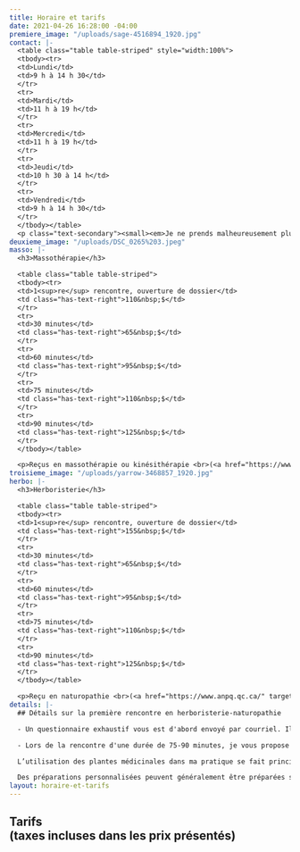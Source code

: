 ```yaml
---
title: Horaire et tarifs
date: 2021-04-26 16:28:00 -04:00
premiere_image: "/uploads/sage-4516894_1920.jpg"
contact: |-
  <table class="table table-striped" style="width:100%">
  <tbody><tr>
  <td>Lundi</td>
  <td>9 h à 14 h 30</td>
  </tr>
  <tr>
  <td>Mardi</td>
  <td>11 h à 19 h</td>
  </tr>
  <tr>
  <td>Mercredi</td>
  <td>11 h à 19 h</td>
  </tr>
  <tr>
  <td>Jeudi</td>
  <td>10 h 30 à 14 h</td>
  </tr>
  <tr>
  <td>Vendredi</td>
  <td>9 h à 14 h 30</td>
  </tr>
  </tbody></table>
  <p class="text-secondary"><small><em>Je ne prends malheureusement plus de nouvelles personnes pour les rendez-vous en soirée.</em></small></p>
deuxieme_image: "/uploads/DSC_0265%203.jpeg"
masso: |-
  <h3>Massothérapie</h3>

  <table class="table table-striped">
  <tbody><tr>
  <td>1<sup>re</sup> rencontre, ouverture de dossier</td>
  <td class="has-text-right">110&nbsp;$</td>
  </tr>
  <tr>
  <td>30 minutes</td>
  <td class="has-text-right">65&nbsp;$</td>
  </tr>
  <tr>
  <td>60 minutes</td>
  <td class="has-text-right">95&nbsp;$</td>
  </tr>
  <tr>
  <td>75 minutes</td>
  <td class="has-text-right">110&nbsp;$</td>
  </tr>
  <tr>
  <td>90 minutes</td>
  <td class="has-text-right">125&nbsp;$</td>
  </tr>
  </tbody></table>

  <p>Reçus en massothérapie ou kinésithérapie <br>(<a href="https://www.fqm.qc.ca/" target="_blank">Fédération québécoise des massothérapeutes</a>)</p>
troisieme_image: "/uploads/yarrow-3468857_1920.jpg"
herbo: |-
  <h3>Herboristerie</h3>

  <table class="table table-striped">
  <tbody><tr>
  <td>1<sup>re</sup> rencontre, ouverture de dossier</td>
  <td class="has-text-right">155&nbsp;$</td>
  </tr>
  <tr>
  <td>30 minutes</td>
  <td class="has-text-right">65&nbsp;$</td>
  </tr>
  <tr>
  <td>60 minutes</td>
  <td class="has-text-right">95&nbsp;$</td>
  </tr>
  <tr>
  <td>75 minutes</td>
  <td class="has-text-right">110&nbsp;$</td>
  </tr>
  <tr>
  <td>90 minutes</td>
  <td class="has-text-right">125&nbsp;$</td>
  </tr>
  </tbody></table>

  <p>Reçu en naturopathie <br>(<a href="https://www.anpq.qc.ca/" target="_blank">Association des Naturopathes Professionnels du Québec</a>)</p>
details: |-
  ## Détails sur la première rencontre en herboristerie-naturopathie

  - Un questionnaire exhaustif vous est d'abord envoyé par courriel. Il faut prévoir environ 60 minutes pour remplir ce document avant de me le renvoyer au plus tard 2 jours avant la rencontre. Ceci me permet de prendre connaissance du dossier, de débuter ma réflexion et d'aller chercher l'information nécessaire afin d'être bien préparée.

  - Lors de la rencontre d'une durée de 75-90 minutes, je vous propose diverses recommandations sur l’alimentation et l’hygiène de vie ainsi que sur des plantes médicinales et, au besoin, des suppléments à prendre. Afin de respecter le rythme de chaque personne, un plan d'intégration des recommandations est proposé.

  L’utilisation des plantes médicinales dans ma pratique se fait principalement sous forme de concentrés liquides, d’infusions, de poudres, d’onguents, d’huiles et d’huiles essentielles.

  Des préparations personnalisées peuvent généralement être préparées sur place à partir de mon dispensaire. Sinon, les informations nécessaires vous sont données afin que vous puissiez vous procurer ce qu’il faut en magasin.
layout: horaire-et-tarifs
---
```


<h2>Tarifs<br><span class="h5">(taxes incluses dans les prix présentés)</span></h2>
